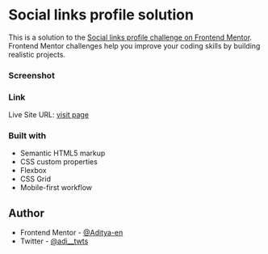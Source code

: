 # Social links profile solution

This is a solution to the [Social links profile challenge on Frontend Mentor](https://www.frontendmentor.io/challenges/social-links-profile-UG32l9m6dQ). Frontend Mentor challenges help you improve your coding skills by building realistic projects.

### Screenshot

### Link

Live Site URL: [visit page](https://aditya-en.github.io/frontend-social-links/)

### Built with

- Semantic HTML5 markup
- CSS custom properties
- Flexbox
- CSS Grid
- Mobile-first workflow

## Author

- Frontend Mentor - [@Aditya-en](https://www.frontendmentor.io/profile/Aditya-en)
- Twitter - [@adi\_\_twts](https://www.twitter.com/adi__twts)
